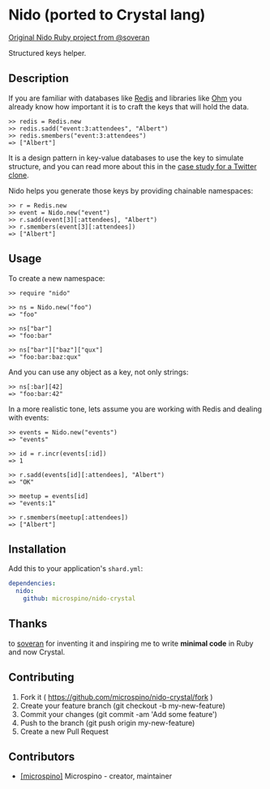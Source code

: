 Nido (ported to Crystal lang)
===

[Original Nido Ruby project from @soveran](https://github.com/soveran/nido)

Structured keys helper.

Description
-----------

If you are familiar with databases like [Redis](http://code.google.com/p/redis)
and libraries like [Ohm](http://ohm.keyvalue.org) you already know how
important it is to craft the keys that will hold the data.

    >> redis = Redis.new
    >> redis.sadd("event:3:attendees", "Albert")
    >> redis.smembers("event:3:attendees")
    => ["Albert"]

It is a design pattern in key-value databases to use the key to simulate
structure, and you can read more about this in the [case study for a
Twitter clone](http://code.google.com/p/redis/wiki/TwitterAlikeExample).

Nido helps you generate those keys by providing chainable namespaces:

    >> r = Redis.new
    >> event = Nido.new("event")
    >> r.sadd(event[3][:attendees], "Albert")
    >> r.smembers(event[3][:attendees])
    => ["Albert"]

Usage
-----------

To create a new namespace:

    >> require "nido"

    >> ns = Nido.new("foo")
    => "foo"

    >> ns["bar"]
    => "foo:bar"

    >> ns["bar"]["baz"]["qux"]
    => "foo:bar:baz:qux"

And you can use any object as a key, not only strings:

    >> ns[:bar][42]
    => "foo:bar:42"

In a more realistic tone, lets assume you are working with Redis and
dealing with events:

    >> events = Nido.new("events")
    => "events"

    >> id = r.incr(events[:id])
    => 1

    >> r.sadd(events[id][:attendees], "Albert")
    => "OK"

    >> meetup = events[id]
    => "events:1"

    >> r.smembers(meetup[:attendees])
    => ["Albert"]

Installation
-----------

Add this to your application's `shard.yml`:

```yaml
dependencies:
  nido:
    github: microspino/nido-crystal
```

Thanks
-----------

to [soveran](https://github.com/[soveran]) for inventing it and inspiring me to write **minimal code** in Ruby and now Crystal.

Contributing
-----------

1. Fork it ( https://github.com/microspino/nido-crystal/fork )
2. Create your feature branch (git checkout -b my-new-feature)
3. Commit your changes (git commit -am 'Add some feature')
4. Push to the branch (git push origin my-new-feature)
5. Create a new Pull Request

Contributors
-----------

- [[microspino]](https://github.com/[microspino]) Microspino - creator, maintainer

